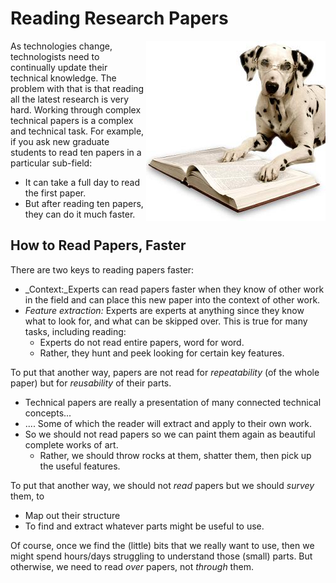 # Reading Research Papers

<img src="img/dogreading.jpg" align=right>

As technologies change, technologists need to
continually update their technical knowledge.
The problem with that is that reading all the latest research is very hard.
Working through complex technical papers is a complex and technical task.
For example, if you ask new graduate students to read ten papers in a particular sub-field:

+ It can take a full day to read the first paper.
+ But after reading ten papers, they can do it much faster.

## How to Read Papers, Faster

There are two keys to reading papers faster:

+ _Context:_Experts can read papers faster when they know of other work in the field and can place this new
paper into the context of other work. 
+ _Feature extraction:_  Experts are experts at anything since they know what to look for, and what can be skipped over. This is true for many tasks, including reading:
    + Experts do not read entire papers, word for word.
    + Rather, they hunt and peek looking for certain key features.


To put that another way,  papers are not read for _repeatability_ (of the whole paper) but for _reusability_ of their parts.

+ Technical papers are really a presentation of many connected technical concepts...
+ .... Some of which the reader will extract and apply to their own work.
+ So  we should not read papers so we can paint them again as beautiful complete works of art.
     + Rather, we should throw rocks at them, shatter them, then pick up the useful features.

To put that another way, we should not _read_ papers but we should _survey_ them, to

+ Map out their structure
+ To find and extract whatever parts might be useful to use.

Of course, once we find the (little) bits that we really want to use, then we might spend hours/days struggling
to understand those (small) parts. But otherwise, we need to read _over_ papers, not _through_ them. 
